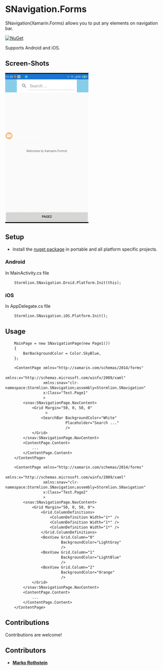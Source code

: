 # SNavigation.Forms

SNavigation(Xamarin.Forms) allows you to put any elements on navigation bar.

[![NuGet](https://img.shields.io/nuget/v/SNavigation.Forms.svg)](https://www.nuget.org/packages/SNavigation.Forms/)

Supports Android and iOS.

## Screen-Shots

<img src="ScreenShots/screenshot_android.gif" alt="SNavigation"/>

## Setup

* Install the [nuget package](https://www.nuget.org/packages/SNavigation.Forms) in portable and all platform specific projects.

### Android

In MainActivity.cs file

```
    Stormlion.SNavigation.Droid.Platform.Init(this);
```

### iOS

In AppDelegate.cs file

```
    Stormlion.SNavigation.iOS.Platform.Init();
```
## Usage

```
    MainPage = new SNavigationPage(new Page1())
    {
        BarBackgroundColor = Color.SkyBlue,
    };
```

```
	<ContentPage xmlns="http://xamarin.com/schemas/2014/forms"
				 xmlns:x="http://schemas.microsoft.com/winfx/2009/xaml"
				 xmlns:snav="clr-namespace:Stormlion.SNavigation;assembly=Stormlion.SNavigation"
				 x:Class="Test.Page1"
				 >
		<snav:SNavigationPage.NavContent>
			<Grid Margin="50, 0, 50, 0"
				  >
				<SearchBar BackgroundColor="White"
						   Placeholder="Search ..."
						   />
			</Grid>
		</snav:SNavigationPage.NavContent>
		<ContentPage.Content>
			...
		</ContentPage.Content>
	</ContentPage>
```

```
	<ContentPage xmlns="http://xamarin.com/schemas/2014/forms"
				 xmlns:x="http://schemas.microsoft.com/winfx/2009/xaml"
				 xmlns:snav="clr-namespace:Stormlion.SNavigation;assembly=Stormlion.SNavigation"
				 x:Class="Test.Page2"
				 >
		<snav:SNavigationPage.NavContent>
			<Grid Margin="50, 0, 50, 0">
				<Grid.ColumnDefinitions>
					<ColumnDefinition Width="1*" />
					<ColumnDefinition Width="1*" />
					<ColumnDefinition Width="1*" />
				</Grid.ColumnDefinitions>
				<BoxView Grid.Column="0"
						 BackgroundColor="LightGray"
						 />
				<BoxView Grid.Column="1"
						 BackgroundColor="LightBlue"
						 />
				<BoxView Grid.Column="2"
						 BackgroundColor="Orange"
						 />
			</Grid>
		</snav:SNavigationPage.NavContent>
		<ContentPage.Content>
			...
		</ContentPage.Content>
	</ContentPage>
```

## Contributions
Contributions are welcome!

## Contributors
* **[Marko Rothstein](https://www.facebook.com/profile.php?id=100014026622428)**
